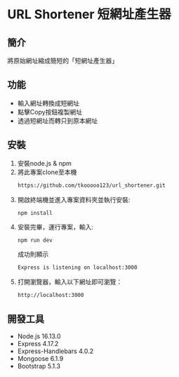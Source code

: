 # URL Shortener 短網址產生器
## 簡介
將原始網址縮成簡短的「短網址產生器」
## 功能
- 輸入網址轉換成短網址
- 點擊Copy按鈕複製網址
- 透過短網址而轉只到原本網址
## 安裝
1. 安裝node.js & npm
2. 將此專案clone至本機
   ```Bash
   https://github.com/tkooooo123/url_shortener.git
   ```
3. 開啟終端機並進入專案資料夾並執行安裝:
   ```Bash
   npm install
   ```
4. 安裝完畢，運行專案，輸入:
   ```
   npm run dev
   ```
   成功則顯示
   ```Bash
   Express is listening on localhost:3000
   ```
5. 打開瀏覽器，輸入以下網址即可瀏覽：
   ```Bash
   http://localhost:3000
   ```
## 開發工具
- Node.js 16.13.0
- Express 4.17.2
- Express-Handlebars 4.0.2
- Mongoose 6.1.9
- Bootstrap 5.1.3